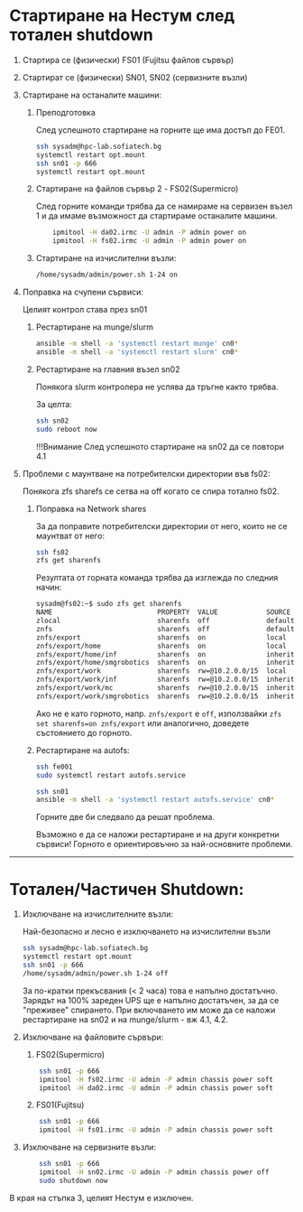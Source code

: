 # Стартиране на Нестум след тотален shutdown

1. Стартира се (физически) FS01 (Fujitsu файлов сървър)
2. Стартират се (физически) SN01, SN02 (сервизните възли)
3. Стартиране на останалите машини:
   
    1. Преподготовка
   
        След успешното стартиране на горните ще има достъп до FE01.

        ```bash
        ssh sysadm@hpc-lab.sofiatech.bg
        systemctl restart opt.mount
        ssh sn01 -p 666
        systemctl restart opt.mount
        ```
   
    2. Стартиране на файлов сървър 2 - FS02(Supermicro)
   
   
        След горните команди трябва да се намираме на сервизен възел 1 и да имаме възможност да стартираме останалите машини.

        ```bash
            ipmitool -H da02.irmc -U admin -P admin power on
            ipmitool -H fs02.irmc -U admin -P admin power on
        ```
    
    3. Стартиране на изчислителни възли:
    
        ```bash
        /home/sysadm/admin/power.sh 1-24 on
        ```

4. Поправка на счупени сървиси:
   
   
    Целият контрол става през sn01
   
    1. Рестартиране на munge/slurm
        ```bash
        ansible -m shell -a 'systemctl restart munge' cn0*
        ansible -m shell -a 'systemctl restart slurm' cn0*
        ```
   
    2. Рестартиране на главния възел sn02
    
    
        Понякога slurm контролера не успява да тръгне както трябва.
     
         За целта: 
        ```bash
        ssh sn02 
        sudo reboot now
        ```
        !!!Внимание След успешното стартиране на sn02 да се повтори 4.1

5. Проблеми с маунтване на потребителски директории във fs02:
   
    Понякога zfs sharefs се сетва на off когато се спира тотално fs02.
    
    
    1. Поправка на Network shares
    
        За да поправите потребителски директории от него, които не се маунтват от него:
        ```bash
        ssh fs02
        zfs get sharenfs 
        ```
         Резултата от горната команда трябва да изглежда по следния начин:
        ```bash
        sysadm@fs02:~$ sudo zfs get sharenfs
        NAME                          PROPERTY  VALUE            SOURCE
        zlocal                        sharenfs  off              default
        znfs                          sharenfs  off              default
        znfs/export                   sharenfs  on               local
        znfs/export/home              sharenfs  on               local
        znfs/export/home/inf          sharenfs  on               inherited from znfs/export/home
        znfs/export/home/smgrobotics  sharenfs  on               inherited from znfs/export/home
        znfs/export/work              sharenfs  rw=@10.2.0.0/15  local
        znfs/export/work/inf          sharenfs  rw=@10.2.0.0/15  inherited from znfs/export/work
        znfs/export/work/mc           sharenfs  rw=@10.2.0.0/15  inherited from znfs/export/work
        znfs/export/work/smgrobotics  sharenfs  rw=@10.2.0.0/15  inherited from znfs/export/work
        ```
        Ако не е като горното, напр. `znfs/export` е `off`, използвайки `zfs set sharenfs=on znfs/export` или аналогично, доведете състоянието до горното.

    
    2. Рестартиране на autofs:
  
  
        ```bash
        ssh fe001
        sudo systemctl restart autofs.service
        ```
        ```bash
        ssh sn01
        ansible -m shell -a 'systemctl restart autofs.service' cn0*
        ```
    
        Горните две би следвало да решат проблема.

        Възможно е да се наложи рестартиране и на други конкретни сървиси! Горното е ориентировъчно за най-основните проблеми.

---

# Тотален/Частичен Shutdown:


1. Изключване на изчислителните възли:


    Най-безопасно и лесно е изключването на изчислителни възли
    ```bash
    ssh sysadm@hpc-lab.sofiatech.bg
    systemctl restart opt.mount
    ssh sn01 -p 666
    /home/sysadm/admin/power.sh 1-24 off
    ```
    За по-кратки прекъсвания (< 2 часа) това е напълно достатъчно. Зарядът на 100% зареден UPS ще е напълно достатъчен, за да се "преживее" спирането.  При включването им може да се наложи рестартиране на sn02 и на munge/slurm - вж 4.1, 4.2.


2. Изключване на файловите сървъри:


    1. FS02(Supermicro)
    ```bash
        ssh sn01 -p 666
        ipmitool -H fs02.irmc -U admin -P admin chassis power soft
        ipmitool -H da02.irmc -U admin -P admin chassis power soft
    ```


    2. FS01(Fujitsu)
    ```bash
        ssh sn01 -p 666
        ipmitool -H fs01.irmc -U admin -P admin chassis power soft
    ```

3. Изключване на сервизните възли:


    ```bash
        ssh sn01 -p 666
        ipmitool -H sn02.irmc -U admin -P admin chassis power off
        sudo shutdown now
    ```
В края на стъпка 3, целият Нестум е изключен.
